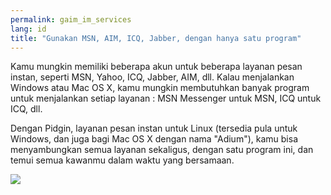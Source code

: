 ```yaml
---
permalink: gaim_im_services
lang: id
title: "Gunakan MSN, AIM, ICQ, Jabber, dengan hanya satu program"
---
```


Kamu mungkin memiliki beberapa akun untuk beberapa layanan pesan instan, seperti MSN, Yahoo, ICQ, Jabber, AIM, dll. Kalau menjalankan Windows atau Mac OS X, kamu mungkin membutuhkan banyak program untuk menjalankan setiap layanan : MSN Messenger untuk MSN, ICQ untuk ICQ, dll.

Dengan Pidgin, layanan pesan instan untuk Linux (tersedia pula untuk Windows, dan juga bagi Mac OS X dengan nama "Adium"), kamu bisa menyambungkan semua layanan sekaligus, dengan satu program ini, dan temui semua kawanmu dalam waktu yang bersamaan.

<img src="Images/gaim_im_services.png" />

  
